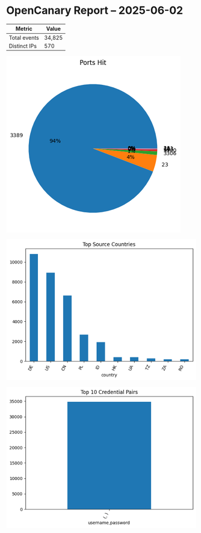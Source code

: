 # OpenCanary Report – 2025-06-02

| Metric        | Value |
|---------------|-------|
| Total events  | 34,825 |
| Distinct IPs  | 570 |

![Ports](ports_pie.png)

![Countries](countries_bar.png)

![Credentials](creds_bar.png)
